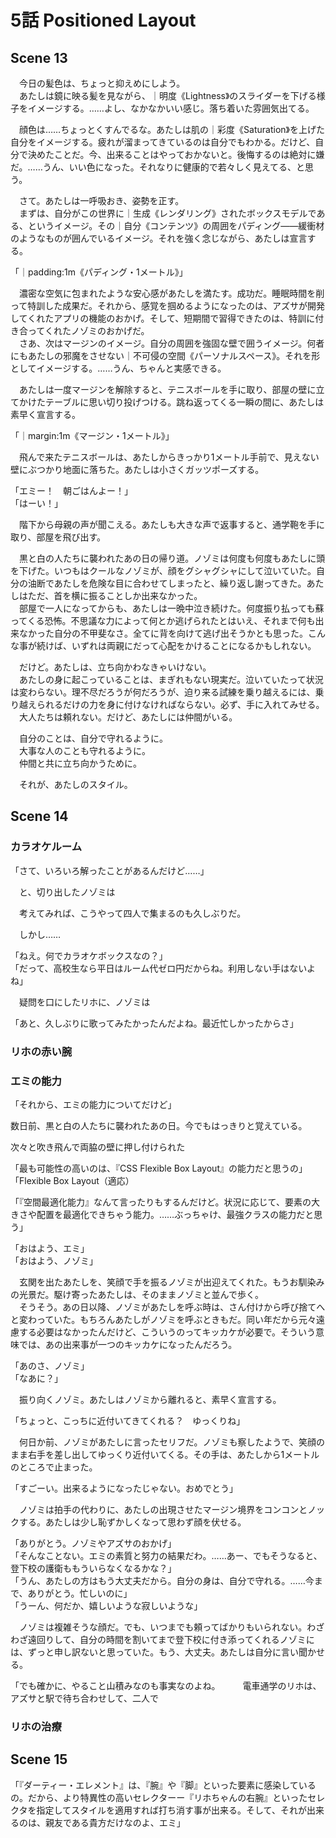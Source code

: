 # 5話 Positioned Layout

## Scene 13

　今日の髪色は、ちょっと抑えめにしよう。  
　あたしは鏡に映る髪を見ながら、｜明度《Lightness》のスライダーを下げる様子をイメージする。……よし、なかなかいい感じ。落ち着いた雰囲気出てる。

　顔色は……ちょっとくすんでるな。あたしは肌の｜彩度《Saturation》を上げた自分をイメージする。疲れが溜まってきているのは自分でもわかる。だけど、自分で決めたことだ。今、出来ることはやっておかないと。後悔するのは絶対に嫌だ。……うん、いい色になった。それなりに健康的で若々しく見えてる、と思う。

　さて。あたしは一呼吸おき、姿勢を正す。  
　まずは、自分がこの世界に｜生成《レンダリング》されたボックスモデルである、というイメージ。その｜自分《コンテンツ》の周囲をパディング――緩衝材のようなものが囲んでいるイメージ。それを強く念じながら、あたしは宣言する。

「｜padding:1m《パディング・1メートル》」

　濃密な空気に包まれたような安心感があたしを満たす。成功だ。睡眠時間を削って特訓した成果だ。それから、感覚を掴めるようになったのは、アズサが開発してくれたアプリの機能のおかげ。そして、短期間で習得できたのは、特訓に付き合ってくれたノゾミのおかげだ。  
　さあ、次はマージンのイメージ。自分の周囲を強固な壁で囲うイメージ。何者にもあたしの邪魔をさせない｜不可侵の空間《パーソナルスペース》。それを形としてイメージする。……うん、ちゃんと実感できる。

　あたしは一度マージンを解除すると、テニスボールを手に取り、部屋の壁に立てかけたテーブルに思い切り投げつける。跳ね返ってくる一瞬の間に、あたしは素早く宣言する。

「｜margin:1m《マージン・1メートル》」

　飛んで来たテニスボールは、あたしからきっかり1メートル手前で、見えない壁にぶつかり地面に落ちた。あたしは小さくガッツポーズする。

「エミー！　朝ごはんよー！」  
「はーい！」

　階下から母親の声が聞こえる。あたしも大きな声で返事すると、通学鞄を手に取り、部屋を飛び出す。

　黒と白の人たちに襲われたあの日の帰り道。ノゾミは何度も何度もあたしに頭を下げた。いつもはクールなノゾミが、顔をグシャグシャにして泣いていた。自分の油断であたしを危険な目に合わせてしまったと、繰り返し謝ってきた。あたしはただ、首を横に振ることしか出来なかった。  
　部屋で一人になってからも、あたしは一晩中泣き続けた。何度振り払っても蘇ってくる恐怖。不思議な力によって何とか逃げられたとはいえ、それまで何も出来なかった自分の不甲斐なさ。全てに背を向けて逃げ出そうかとも思った。こんな事が続けば、いずれは両親にだって心配をかけることになるかもしれない。

　だけど。あたしは、立ち向かわなきゃいけない。  
　あたしの身に起こっていることは、まぎれもない現実だ。泣いていたって状況は変わらない。理不尽だろうが何だろうが、迫り来る試練を乗り越えるには、乗り越えられるだけの力を身に付けなければならない。必ず、手に入れてみせる。  
　大人たちは頼れない。だけど、あたしには仲間がいる。

　自分のことは、自分で守れるように。  
　大事な人のことも守れるように。  
　仲間と共に立ち向かうために。

　それが、あたしのスタイル。

## Scene 14

### カラオケルーム

「さて、いろいろ解ったことがあるんだけど……」

　と、切り出したノゾミは

　考えてみれば、こうやって四人で集まるのも久しぶりだ。

　しかし……

「ねえ。何でカラオケボックスなの？」  
「だって、高校生なら平日はルーム代ゼロ円だからね。利用しない手はないよね」

　疑問を口にしたリホに、ノゾミは

「あと、久しぶりに歌ってみたかったんだよね。最近忙しかったからさ」


### リホの赤い腕

### エミの能力

「それから、エミの能力についてだけど」

数日前、黒と白の人たちに襲われたあの日。今でもはっきりと覚えている。

次々と吹き飛んで両脇の壁に押し付けられた

「最も可能性の高いのは、『CSS Flexible Box Layout』の能力だと思うの」
「Flexible Box Layout（適応）

「『空間最適化能力』なんて言ったりもするんだけど。状況に応じて、要素の大きさや配置を最適化できちゃう能力。……ぶっちゃけ、最強クラスの能力だと思う」








「おはよう、エミ」  
「おはよう、ノゾミ」

　玄関を出たあたしを、笑顔で手を振るノゾミが出迎えてくれた。もうお馴染みの光景だ。駆け寄ったあたしは、そのままノゾミと並んで歩く。  
　そうそう。あの日以降、ノゾミがあたしを呼ぶ時は、さん付けから呼び捨てへと変わっていた。もちろんあたしがノゾミを呼ぶときもだ。同い年だから元々遠慮する必要はなかったんだけど、こういうのってキッカケが必要で。そういう意味では、あの出来事が一つのキッカケになったんだろう。

「あのさ、ノゾミ」  
「なあに？」

　振り向くノゾミ。あたしはノゾミから離れると、素早く宣言する。

「ちょっと、こっちに近付いてきてくれる？　ゆっくりね」

　何日か前、ノゾミがあたしに言ったセリフだ。ノゾミも察したようで、笑顔のまま右手を差し出してゆっくり近付いてくる。その手は、あたしから1メートルのところで止まった。

「すごーい。出来るようになったじゃない。おめでとう」

　ノゾミは拍手の代わりに、あたしの出現させたマージン境界をコンコンとノックする。あたしは少し恥ずかしくなって思わず顔を伏せる。

「ありがとう。ノゾミやアズサのおかげ」  
「そんなことない。エミの素質と努力の結果だわ。……あー、でもそうなると、登下校の護衛ももういらなくなるかな？」  
「うん、あたしの方はもう大丈夫だから。自分の身は、自分で守れる。……今まで、ありがとう。忙しいのに」  
「うーん、何だか、嬉しいような寂しいような」

　ノゾミは複雑そうな顔だ。でも、いつまでも頼ってばかりもいられない。わざわざ遠回りして、自分の時間を割いてまで登下校に付き添ってくれるノゾミには、ずっと申し訳ないと思っていた。もう、大丈夫。あたしは自分に言い聞かせる。

「でも確かに、やること山積みなのも事実なのよね。
　
　電車通学のリホは、アズサと駅で待ち合わせして、二人で


### リホの治療




## Scene 15

「『ダーティー・エレメント』は、『腕』や『脚』といった要素に感染しているの。だから、より特異性の高いセレクターー『リホちゃんの右腕』といったセレクタを指定してスタイルを適用すれば打ち消す事が出来る。そして、それが出来るのは、親友である貴方だけなのよ、エミ」


<!--stackedit_data:
eyJoaXN0b3J5IjpbMTQ5Mzk1MjU4MSwzNzM1NDM0MjMsMjA2NT
k4MjIxOCwtMTY2ODQ3MTI2LC0xNzA0Mzg2NjY1LDg3OTcyNTg0
NSwxOTU4NTU4NTMzLC0xOTA2MjEyNTcwLC0xODQ1MjY5NDg0LD
c3MDc5MjMyMSwtMTY1NDg4MDExLDE3OTQxMjY0MDgsLTY2Mjky
NjY1MywtMTI1MDU4MTYyLC0yNzg5NjQxNzAsLTEzODg1ODE2Nz
csOTc1NjIzNzUsLTI0NTM4ODI1NV19
-->